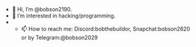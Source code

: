 - 👋 Hi, I’m @bobson2190.
- 👀 I’m interested in hacking/programming.
- - 📫 How to reach me:
Discord:bobthebuildor,
Snapchat:bobson2620 or by
Telegram:@bobson2029
<!-- 🌱 I’m currently learning in itgen.io.
- 💞️ I’m looking to collaborate on a Android app project.-->

<!-- or by itgen.io. -->

<!---
bobson2190/bobson2190 is a ✨ special ✨ repository because its `README.md` (this file) appears on your GitHub profile.
You can click the Preview link to take a look at your changes.
--->
